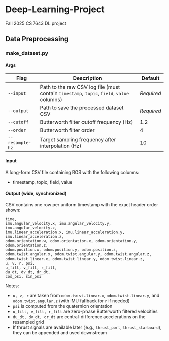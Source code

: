 # Deep-Learning-Project
Fall 2025 CS 7643 DL project

## Data Preprocessing
### make_dataset.py
#### Args

| Flag | Description | Default |
|------|--------------|----------|
| `--input` | Path to the raw CSV log file (must contain `timestamp`, `topic`, `field`, `value` columns) | *Required* |
| `--output` | Path to save the processed dataset CSV | *Required* |
| `--cutoff` | Butterworth filter cutoff frequency (Hz) | 1.2 |
| `--order` | Butterworth filter order | 4 |
| `--resample-hz` | Target sampling frequency after interpolation (Hz) | 10 |

#### Input

A long-form CSV file containing ROS with the following columns:

- timestamp, topic, field, value


#### Output (wide, synchronized)

CSV contains one row per uniform timestamp with the exact header order shown:

```
time,
imu.angular_velocity.x, imu.angular_velocity.y, imu.angular_velocity.z,
imu.linear_acceleration.x, imu.linear_acceleration.y, imu.linear_acceleration.z,
odom.orientation.w, odom.orientation.x, odom.orientation.y, odom.orientation.z,
odom.position.x, odom.position.y, odom.position.z,
odom.twist.angular.x, odom.twist.angular.y, odom.twist.angular.z,
odom.twist.linear.x, odom.twist.linear.y, odom.twist.linear.z,
u, v, r, psi,
u_filt, v_filt, r_filt,
du_dt, dv_dt, dr_dt,
cos_psi, sin_psi
```

Notes:
- `u, v, r` are taken from `odom.twist.linear.x`, `odom.twist.linear.y`, and `odom.twist.angular.z` (with IMU fallback for `r` if needed)
- `psi` is computed from the quaternion orientation
- `u_filt, v_filt, r_filt` are zero-phase Butterworth filtered velocities
- `du_dt, dv_dt, dr_dt` are central-difference accelerations on the resampled grid
- If thrust signals are available later (e.g., `thrust_port`, `thrust_starboard`), they can be appended and used downstream



